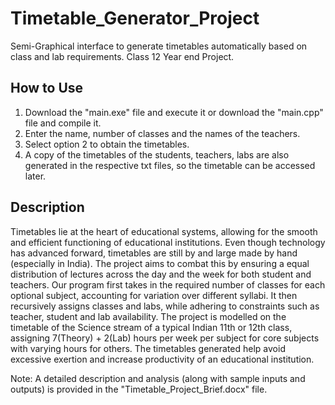 # Timetable_Generator_Project
Semi-Graphical interface to generate timetables automatically based on class and lab requirements. Class 12 Year end Project.

## How to Use
1. Download the "main.exe" file and execute it or download the "main.cpp" file and compile it. 
2. Enter the name, number of classes and the names of the teachers.
3. Select option 2 to obtain the timetables. 
4. A copy of the timetables of the students, teachers, labs are also generated in the respective txt files, so the timetable can be accessed later.

## Description
Timetables lie at the heart of educational systems, allowing for the smooth and efficient functioning of educational institutions. Even though technology has advanced forward, timetables are still by and large made by hand (especially in India). The project aims to combat this by ensuring a equal distribution of lectures across the day and the week for both student and teachers. Our program first takes in the required number of classes for each optional subject, accounting for variation over different syllabi. It then recursively assigns classes and labs, while adhering to constraints such as teacher, student and lab availability. The project is modelled on the timetable of the Science stream of a typical Indian 11th or 12th class, assigning 7(Theory) + 2(Lab) hours per week per subject for core subjects with varying hours for others. The timetables generated help avoid excessive exertion and increase productivity of an educational institution.

Note: A detailed description and analysis (along with sample inputs and outputs) is provided in the "Timetable_Project_Brief.docx" file.
